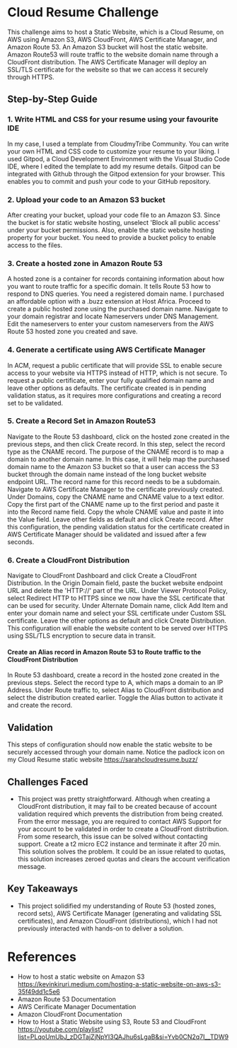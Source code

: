 # Cloud Resume Challenge 
This challenge aims to host a Static Website, which is a Cloud Resume, on AWS using Amazon S3, AWS CloudFront, AWS Certificate Manager, and Amazon Route 53. An Amazon S3 bucket will host the static website. Amazon Route53 will route traffic to the website domain name through a CloudFront distribution. The AWS Certificate Manager will deploy an SSL/TLS certificate for the website so that we can access it securely through HTTPS. 

## Step-by-Step Guide

### 1. Write HTML and CSS for your resume using your favourite IDE
In my case, I used a template from CloudmyTribe Community. You can write your own HTML and CSS code to customize your resume to your liking. I used Gitpod, a Cloud Development Environment with the Visual Studio Code IDE, where I edited the template to add my resume details. Gitpod can be integrated with Github through the Gitpod extension for your browser. This enables you to commit and push your code to your GitHub repository.
### 2. Upload your code to an Amazon S3 bucket
After creating your bucket, upload your code file to an Amazon S3. Since the bucket is for static website hosting, unselect 'Block all public access' under your bucket permissions. Also, enable the static website hosting property for your bucket. You need to provide a bucket policy to enable access to the files.

### 3. Create a hosted zone in Amazon Route 53
A hosted zone is a container for records containing information about how you want to route traffic for a specific domain. It tells Route 53 how to respond to DNS queries. You need a registered domain name. I purchased an affordable option with a .buzz extension at Host Africa. Proceed to create a public hosted zone using the purchased domain name. Navigate to your domain registrar and locate Nameservers under DNS Management. Edit the nameservers to enter your custom nameservers from the AWS Route 53 hosted zone you created and save.
### 4. Generate a certificate using AWS Certificate Manager
In ACM, request a public certificate that will provide SSL to enable secure access to your website via HTTPS instead of HTTP, which is not secure. To request a public certificate, enter your fully qualified domain name and leave other options as defaults. The certificate created is in pending validation status, as it requires more configurations and creating a record set to be validated.
### 5. Create a Record Set in Amazon Route53
Navigate to the Route 53 dashboard, click on the hosted zone created in the previous steps, and then click Create record. In this step, select the record type as the CNAME record. The purpose of the CNAME record is to map a domain to another domain name. In this case, it will help map the purchased domain name to the Amazon S3 bucket so that a user can access the S3 bucket through the domain name instead of the long bucket website endpoint URL. The record name for this record needs to be a subdomain. Navigate to AWS Certificate Manager to the certificate previously created. Under Domains, copy the CNAME name and CNAME value to a text editor. Copy the first part of the CNAME name up to the first period and paste it into the Record name field. Copy the whole CNAME value and paste it into the Value field. Leave other fields as default and click Create record. After this configuration, the pending validation status for the certificate created in AWS Certificate Manager should be validated and issued after a few seconds.
### 6. Create a CloudFront Distribution
Navigate to CloudFront Dashboard and click Create a CloudFront Distribution. In the Origin Domain field, paste the bucket website endpoint URL and delete the 'HTTP://' part of the URL. Under Viewer Protocol Policy, select Redirect HTTP to HTTPS since we now have the SSL certificate that can be used for security. Under Alternate Domain name, click Add Item and enter your domain name and select your SSL certificate under Custom SSL certificate. Leave the other options as default and click Create Distribution. This configuration will enable the website content to be served over HTTPS using SSL/TLS encryption to secure data in transit.
#### Create an Alias record in Amazon Route 53 to Route traffic to the CloudFront Distribution
In Route 53 dashboard, create a record in the hosted zone created in the previous steps. Select the record type to A, which maps a domain to an IP Address. Under Route traffic to, select Alias to CloudFront distribution and select the distribution created earlier. Toggle the Alias button to activate it and create the record. 
## Validation
This steps of configuration should now enable the static website to be securely accessed through your domain name. Notice the padlock icon on my Cloud Resume static website https://sarahcloudresume.buzz/
## Challenges Faced
- This project was pretty straightforward. Although when creating a CloudFront distribution, it may fail to be created because of account validation required which prevents the distribution from being created. From the error message, you are required to contact AWS Support for your account to be validated in order to create a CloudFront distribution. From some research, this issue can be solved without contacting support. Create a t2 micro EC2 instance and terminate it after 20 min. This solution solves the problem. It could be an issue related to quotas, this solution increases zeroed quotas and clears the account verification message. 
## Key Takeaways
- This project solidified my understanding of Route 53 (hosted zones, record sets), AWS Certificate Manager (generating and validating SSL certificates), and Amazon CloudFront (distributions), which I had not previously interacted with hands-on to deliver a solution.
# References
- How to host a static website on Amazon S3 https://kevinkiruri.medium.com/hosting-a-static-website-on-aws-s3-35f49dd1c5e6
- Amazon Route 53 Documentation
- AWS Cerificate Manager Documentation
- Amazon CloudFront Documentation
- How to Host a Static Website using S3, Route 53 and CloudFront https://youtube.com/playlist?list=PLqoUmUbJ_zDGTajZjNpYI3QAJhu6sLgaB&si=Yvb0CN2q7I__TDW9

